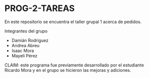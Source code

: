 # PROG-2-TAREAS
En este repositorio se encuentra el taller grupal 1 acerca de pedidos.

Integrantes del grupo
- Damián Rodríguez
- Andrea Abreu
- Isaac Mora
- Mayeli Pérez

CLAIM: este programa fue previamente desarrollado por el estudiante Ricardo Mora y en el grupo se hicieron las mejoras y adiciones.
